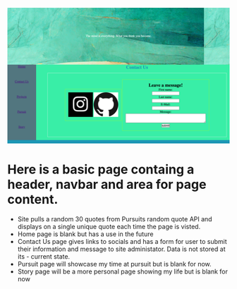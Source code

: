 ![screenshot](screen.png)
# Here is a basic page containg a header, navbar and area for page content.
 - Site pulls a random 30 quotes from Pursuits random quote API and displays on a single unique quote each time the page is visted.
 - Home page is blank but has a use in the future
 - Contact Us page gives links to socials and has a form for user to submit their information and message to site administator. Data is not stored at its - current state.
 - Pursuit page will showcase my time at pursuit but is blank for now.
 - Story page will be a more personal page showing my life but is blank for now
